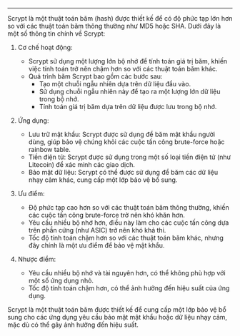 
---
Scrypt là một thuật toán băm (hash) được thiết kế để có độ phức tạp lớn hơn so với các thuật toán băm thông thường như MD5 hoặc SHA. Dưới đây là một số thông tin chính về Scrypt:

1. Cơ chế hoạt động:
    
    - Scrypt sử dụng một lượng lớn bộ nhớ để tính toán giá trị băm, khiến việc tính toán trở nên chậm hơn so với các thuật toán băm khác.
    - Quá trình băm Scrypt bao gồm các bước sau:
        - Tạo một chuỗi ngẫu nhiên dựa trên dữ liệu đầu vào.
        - Sử dụng chuỗi ngẫu nhiên này để tạo ra một lượng lớn dữ liệu trong bộ nhớ.
        - Tính toán giá trị băm dựa trên dữ liệu được lưu trong bộ nhớ.
2. Ứng dụng:
    
    - Lưu trữ mật khẩu: Scrypt được sử dụng để băm mật khẩu người dùng, giúp bảo vệ chúng khỏi các cuộc tấn công brute-force hoặc rainbow table.
    - Tiền điện tử: Scrypt được sử dụng trong một số loại tiền điện tử (như Litecoin) để xác minh các giao dịch.
    - Bảo mật dữ liệu: Scrypt có thể được sử dụng để băm các dữ liệu nhạy cảm khác, cung cấp một lớp bảo vệ bổ sung.
3. Ưu điểm:
    
    - Độ phức tạp cao hơn so với các thuật toán băm thông thường, khiến các cuộc tấn công brute-force trở nên khó khăn hơn.
    - Yêu cầu nhiều bộ nhớ hơn, điều này làm cho các cuộc tấn công dựa trên phần cứng (như ASIC) trở nên khó khả thi.
    - Tốc độ tính toán chậm hơn so với các thuật toán băm khác, nhưng đây chính là một ưu điểm để bảo vệ mật khẩu.
4. Nhược điểm:
    
    - Yêu cầu nhiều bộ nhớ và tài nguyên hơn, có thể không phù hợp với một số ứng dụng nhỏ.
    - Tốc độ tính toán chậm hơn, có thể ảnh hưởng đến hiệu suất của ứng dụng.

Scrypt là một thuật toán băm được thiết kế để cung cấp một lớp bảo vệ bổ sung cho các ứng dụng yêu cầu bảo mật mật khẩu hoặc dữ liệu nhạy cảm, mặc dù có thể gây ảnh hưởng đến hiệu suất.